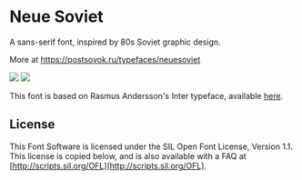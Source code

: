# Neue Soviet
A sans-serif font, inspired by 80s Soviet graphic design.

More at https://postsovok.ru/typefaces/neuesoviet

![](https://github.com/zhuravlevb/neuesoviet/specimen/screenshot.png)
![](https://github.com/zhuravlevb/neuesoviet/specimen/specimen.png)

This font is based on Rasmus Andersson's Inter typeface, available [here](https://github.com/rsms/inter).

## License
This Font Software is licensed under the SIL Open Font License, Version 1.1. This license is copied below, and is also available with a FAQ at [http://scripts.sil.org/OFL](http://scripts.sil.org/OFL).

